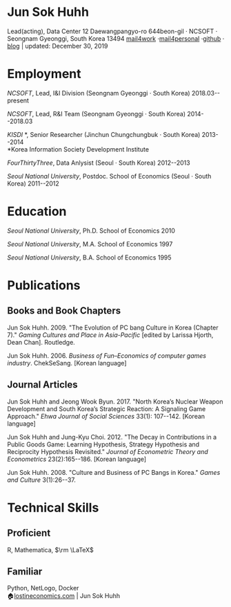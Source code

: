 # Jun Sok Huhh

Lead(acting), Data Center 
12 Daewangpangyo-ro 644beon-gil &#183; NCSOFT &#183; Seongnam Gyeonggi, South Korea 13494 
[mail4work](junsokhuhh@ncsoft.com) &#183;[mail4personal](anarinsk@gmail.com) &#183;[github](https://github.com/anarinsk) &#183; [blog](http://lostineconomics.com) &vert; updated: December 30, 2019

# Employment

*NCSOFT*, Lead, I&I Division (Seongnam Gyeonggi  &#183; South Korea) 2018.03--present 

*NCSOFT*, Lead, R&I Team (Seongnam Gyeonggi  &#183; South Korea) 2014--2018.03

*KISDI* \*, Senior Researcher (Jinchun Chungchungbuk  &#183; South Korea) 2013--2014 <br />
*Korea Information Society Development Institute

*FourThirtyThree*, Data Anlysist (Seoul  &#183; South Korea) 2012--2013

*Seoul National University*, Postdoc. School of Economics (Seoul  &#183; South Korea) 2011--2012

# Education

*Seoul National University*, Ph.D. School of Economics 2010

*Seoul National University*, M.A. School of Economics 1997 

*Seoul National University*, B.A. School of Economics 1995

# Publications

## Books and Book Chapters 

Jun Sok Huhh. 2009. "The Evolution of PC bang Culture in Korea (Chapter 7)." *Gaming Cultures and Place in Asia-Pacific* [edited by Larissa Hjorth, Dean Chan]. Routledge.

Jun Sok Huhh. 2006. *Business of Fun–Economics of computer games industry*. ChekSeSang. [Korean language]

## Journal Articles

Jun Sok Huhh and Jeong Wook Byun. 2017. "North Korea’s Nuclear Weapon Development and South Korea’s Strategic Reaction: A Signaling Game Approach." *Ehwa Journal of Social Sciences* 33(1): 107--142. [Korean language]

Jun Sok Huhh and Jung-Kyu Choi. 2012. "The Decay in Contributions in a Public Goods Game: Learning Hypothesis, Strategy Hypothesis and Reciprocity Hypothesis Revisited." *Journal of Econometric Theory and Econometrics* 23(2):165--186. [Korean language]

Jun Sok Huhh. 2008. "Culture and Business of PC Bangs in Korea." *Games and Culture* 3(1):26--37.

# Technical Skills 

## Proficient
R, Mathematica, $\rm \LaTeX$

## Familiar
Python, NetLogo, Docker
<br>
:house:[lostineconomics.com](http://lostineconomics.com) | Jun Sok Huhh 
<!--stackedit_data:
eyJoaXN0b3J5IjpbMTI5MTI1Mzc0NV19
-->